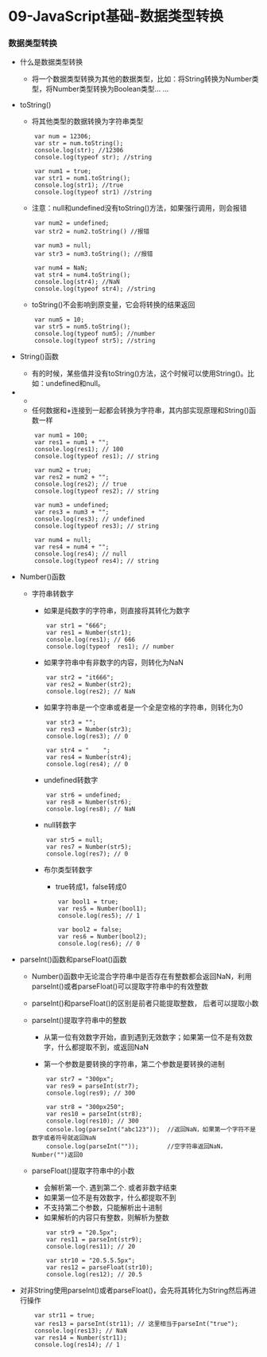# 09-JavaScript基础-数据类型转换

### 数据类型转换

* 什么是数据类型转换

	* 将一个数据类型转换为其他的数据类型，比如：将String转换为Number类型，将Number类型转换为Boolean类型... ...

* toString()

	* 将其他类型的数据转换为字符串类型

	```
		var num = 12306;
		var str = num.toString();
		console.log(str); //12306
		console.log(typeof str); //string
		
		var num1 = true;
		var str1 = num1.toString();
		console.log(str1); //true
		console.log(typeof str1) //string
	```
	
	* 注意：null和undefined没有toString()方法，如果强行调用，则会报错

	```
		var num2 = undefined;
		var str2 = num2.toString() //报错
		
		var num3 = null;
		var str3 = num3.toString(); //报错
		
		var num4 = NaN;
		vat str4 = num4.toString();
		console.log(str4); //NaN
		console.log(typeof str4); //string
	```
	
	* toString()不会影响到原变量，它会将转换的结果返回

	```
		var num5 = 10;
		var str5 = num5.toString();
		console.log(typeof num5); //number
		console.log(typeof str5); //string
	```
		
* String()函数

	* 有的时候，某些值并没有toString()方法，这个时候可以使用String()。比如：undefined和null。

* +

	* 任何数据和+连接到一起都会转换为字符串，其内部实现原理和String()函数一样

	```
		var num1 = 100;
   		var res1 = num1 + "";
   		console.log(res1); // 100
   		console.log(typeof res1); // string

   		var num2 = true;
   		var res2 = num2 + "";
   		console.log(res2); // true
   		console.log(typeof res2); // string

   		var num3 = undefined;
   		var res3 = num3 + "";
   		console.log(res3); // undefined
   		console.log(typeof res3); // string

   		var num4 = null;
   		var res4 = num4 + "";
   		console.log(res4); // null
   		console.log(typeof res4); // string
	```
	
* Number()函数

	* 字符串转数字

		* 如果是纯数字的字符串，则直接将其转化为数字

		```
			var str1 = "666";
			var res1 = Number(str1);
			console.log(res1); // 666
			console.log(typeof  res1); // number
		```
			
		* 如果字符串中有非数字的内容，则转化为NaN

		```
			var str2 = "it666";
			var res2 = Number(str2);
			console.log(res2); // NaN
		```
			
		* 如果字符串是一个空串或者是一个全是空格的字符串，则转化为0

		```
			var str3 = "";
			var res3 = Number(str3);
			console.log(res3); // 0

			var str4 = "    ";
			var res4 = Number(str4);
			console.log(res4); // 0
		```
			
		* undefined转数字

		```
			var str6 = undefined;
			var res8 = Number(str6);
			console.log(res8); // NaN
		```
			
		* null转数字

		```
			var str5 = null;
			var res7 = Number(str5);
			console.log(res7); // 0
		```
			
		* 布尔类型转数字

			* true转成1，false转成0

			```
				var bool1 = true;
  				var res5 = Number(bool1);
  				console.log(res5); // 1

  				var bool2 = false;
  				var res6 = Number(bool2);
  				console.log(res6); // 0
			```
				
* parseInt()函数和parseFloat()函数

	* Number()函数中无论混合字符串中是否存在有整数都会返回NaN，利用parseInt()或者parseFloat()可以提取字符串中的有效整数

	* parseInt()和parseFloat()的区别是前者只能提取整数， 后者可以提取小数

	* parseInt()提取字符串中的整数

		* 从第一位有效数字开始，直到遇到无效数字；如果第一位不是有效数字，什么都提取不到，或返回NaN

		* 第一个参数是要转换的字符串，第二个参数是要转换的进制

		```
			var str7 = "300px";
 			var res9 = parseInt(str7);
 			console.log(res9); // 300

 			var str8 = "300px250";
 			var res10 = parseInt(str8);
 			console.log(res10); // 300
 			console.log(parseInt("abc123"));  //返回NaN，如果第一个字符不是数字或者符号就返回NaN
			console.log(parseInt(""));        //空字符串返回NaN，Number("")返回0
		```
		
	* parseFloat()提取字符串中的小数

		* 会解析第一个. 遇到第二个. 或者非数字结束
		* 如果第一位不是有效数字，什么都提取不到
		* 不支持第二个参数，只能解析出十进制
		* 如果解析的内容只有整数，则解析为整数

		```
			var str9 = "20.5px";
			var res11 = parseInt(str9);
			console.log(res11); // 20

			var str10 = "20.5.5.5px";
			var res12 = parseFloat(str10);
			console.log(res12); // 20.5
		```
			
* 对非String使用parseInt()或者parseFloat()，会先将其转化为String然后再进行操作

	```
		var str11 = true;
   		var res13 = parseInt(str11); // 这里相当于parseInt("true");
   		console.log(res13); // NaN
   		var res14 = Number(str11);
   		console.log(res14); // 1
	```
			